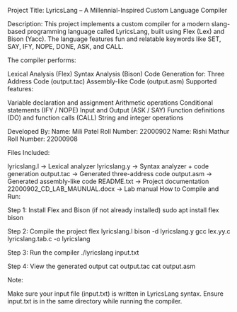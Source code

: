 Project Title:
LyricsLang – A Millennial-Inspired Custom Language Compiler

Description:
This project implements a custom compiler for a modern slang-based programming language called LyricsLang, built using Flex (Lex) and Bison (Yacc). The language features fun and relatable keywords like SET, SAY, IFY, NOPE, DONE, ASK, and CALL.

The compiler performs:

Lexical Analysis (Flex)
Syntax Analysis (Bison)
Code Generation for:
Three Address Code (output.tac)
Assembly-like Code (output.asm)
Supported features:

Variable declaration and assignment 
Arithmetic operations 
Conditional statements (IFY / NOPE) 
Input and Output (ASK / SAY) 
Function definitions (DO) and function calls (CALL) 
String and integer operations

Developed By:
Name: Mili Patel Roll Number: 22000902
Name: Rishi Mathur Roll Number: 22000908

Files Included:

lyricslang.l → Lexical analyzer
lyricslang.y → Syntax analyzer + code generation
output.tac → Generated three-address code
output.asm → Generated assembly-like code
README.txt → Project documentation
22000902_CD_LAB_MAUNUAL.docx → Lab manual
How to Compile and Run:

Step 1: Install Flex and Bison (if not already installed) sudo apt install flex bison

Step 2: Compile the project flex lyricslang.l
bison -d lyricslang.y
gcc lex.yy.c lyricslang.tab.c -o lyricslang

Step 3: Run the compiler ./lyricslang input.txt

Step 4: View the generated output cat output.tac
cat output.asm

Note:

Make sure your input file (input.txt) is written in LyricsLang syntax.
Ensure input.txt is in the same directory while running the compiler.

